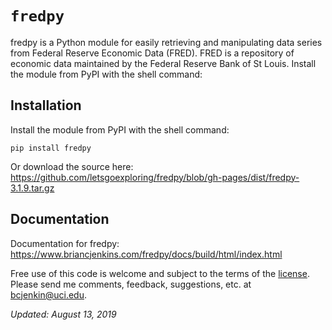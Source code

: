 # ``fredpy``

fredpy is a Python module for easily retrieving and manipulating data series from Federal Reserve Economic Data (FRED). FRED is a repository of economic data maintained by the Federal Reserve Bank of St Louis. Install the module from PyPI with the shell command:

## Installation
Install the module from PyPI with the shell command:

```pip install fredpy```

Or download the source here: https://github.com/letsgoexploring/fredpy/blob/gh-pages/dist/fredpy-3.1.9.tar.gz

## Documentation
Documentation for fredpy: https://www.briancjenkins.com/fredpy/docs/build/html/index.html

Free use of this code is welcome and subject to the terms of the [license](https://github.com/letsgoexploring/fredpy/blob/gh-pages/LICENSE.txt). Please send me comments, feedback, suggestions, etc. at [bcjenkin@uci.edu](mailto:bcjenkin@uci.edu).

_Updated: August 13, 2019_
